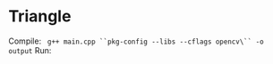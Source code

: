 # Triangle

  Compile:
    ` g++ main.cpp ``pkg-config --libs --cflags opencv\`` -o output` 
  Run:
      
